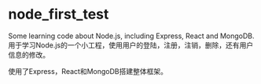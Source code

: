 # node_first_test
Some learning code about Node.js, including Express, React and MongoDB. 
用于学习Node.js的一个小工程，使用用户的登陆，注册，注销，删除，还有用户信息的修改。

使用了Express，React和MongoDB搭建整体框架。
